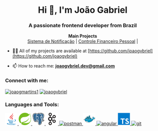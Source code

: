 <h1 align="center">Hi 👋, I'm João Gabriel</h1>
<h3 align="center">A passionate frontend developer from Brazil</h3>

<p align="center">
  <strong>Main Projects</strong><br>
  <!-- Add your featured project links below -->
  <a href="[https://github.com/joaogvbriel/SistemaDeNotificacao](https://github.com/joaogvbriel/SistemaDeNotificacao)" target="_blank">Sistema de Notificação</a> |
  <a href="[https://github.com/joaogvbriel/CFP](https://github.com/joaogvbriel/CFP)" target="_blank">Controle Financeiro Pessoal</a> |
</p>

- 👨‍💻 All of my projects are available at [https://github.com/joaogvbriel](https://github.com/joaogvbriel)

- 📫 How to reach me: **joaogvbriel.dev@gmail.com**

<h3 align="left">Connect with me:</h3>
<p align="left">
  <a href="https://linkedin.com/in/joaogmartins1" target="blank"><img align="center" src="https://raw.githubusercontent.com/rahuldkjain/github-profile-readme-generator/master/src/images/icons/Social/linked-in-alt.svg" alt="joaogmartins1" height="30" width="40" /></a>
  <a href="https://www.leetcode.com/joaogvbriel" target="blank"><img align="center" src="https://raw.githubusercontent.com/rahuldkjain/github-profile-readme-generator/master/src/images/icons/Social/leet-code.svg" alt="joaogvbriel" height="30" width="40" /></a>
</p>

<h3 align="left">Languages and Tools:</h3>
<p align="left">
  <a href="https://www.java.com" target="_blank" rel="noreferrer">
    <img src="https://raw.githubusercontent.com/devicons/devicon/master/icons/java/java-original.svg" alt="java" width="40" height="40"/>
  </a>
  <a href="https://spring.io/projects/spring-boot" target="_blank" rel="noreferrer">
    <img src="https://raw.githubusercontent.com/devicons/devicon/master/icons/spring/spring-original.svg" alt="spring boot" width="40" height="40"/>
  </a>
  <a href="https://www.postgresql.org/" target="_blank" rel="noreferrer">
    <img src="https://raw.githubusercontent.com/devicons/devicon/master/icons/postgresql/postgresql-original.svg" alt="postgresql" width="40" height="40"/>
  </a>
  <a href="https://kafka.apache.org/" target="_blank" rel="noreferrer">
    <img src="https://raw.githubusercontent.com/devicons/devicon/master/icons/apachekafka/apachekafka-original.svg" alt="kafka" width="40" height="40"/>
  </a>
  <a href="https://www.postman.com/" target="_blank" rel="noreferrer">
    <img src="https://www.vectorlogo.zone/logos/getpostman/getpostman-icon.svg" alt="postman" width="40" height="40"/>
  </a>
  <a href="https://www.docker.com/" target="_blank" rel="noreferrer">
    <img src="https://raw.githubusercontent.com/devicons/devicon/master/icons/docker/docker-original.svg" alt="docker" width="40" height="40"/>
  </a>
  <!-- Other technologies and tools in random order -->
  <a href="https://angular.io" target="_blank" rel="noreferrer">
    <img src="https://angular.io/assets/images/logos/angular/angular.svg" alt="angular" width="40" height="40"/>
  </a>
  <a href="https://www.typescriptlang.org/" target="_blank" rel="noreferrer">
    <img src="https://raw.githubusercontent.com/devicons/devicon/master/icons/typescript/typescript-original.svg" alt="typescript" width="40" height="40"/>
  </a>
  <a href="https://git-scm.com/" target="_blank" rel="noreferrer">
    <img src="https://www.vectorlogo.zone/logos/git-scm/git-scm-icon.svg" alt="git" width="40" height="40"/>
  </a>
</p>
